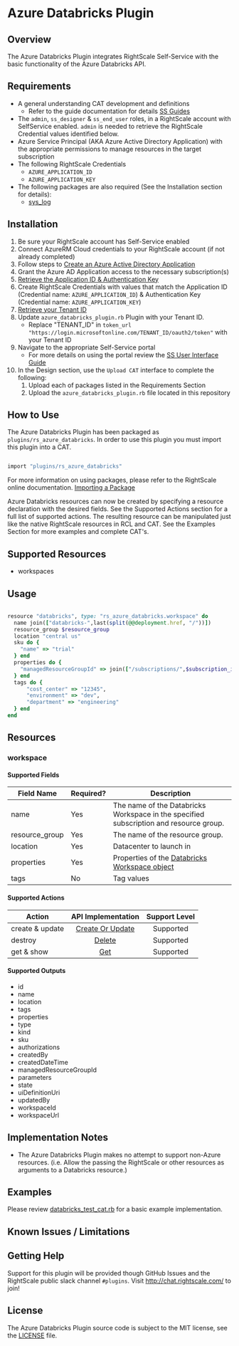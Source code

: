 # Azure Databricks Plugin

## Overview

The Azure Databricks Plugin integrates RightScale Self-Service with the basic functionality of the Azure Databricks  API.

## Requirements

- A general understanding CAT development and definitions
  - Refer to the guide documentation for details [SS Guides](http://docs.rightscale.com/ss/guides/)
- The `admin`, `ss_designer` & `ss_end_user` roles, in a RightScale account with SelfService enabled.  `admin` is needed to retrieve the RightScale Credential values identified below.
- Azure Service Principal (AKA Azure Active Directory Application) with the appropriate permissions to manage resources in the target subscription
- The following RightScale Credentials
  - `AZURE_APPLICATION_ID`
  - `AZURE_APPLICATION_KEY`
- The following packages are also required (See the Installation section for details):
  - [sys_log](../../libraries/sys_log.rb)

## Installation

1. Be sure your RightScale account has Self-Service enabled
1. Connect AzureRM Cloud credentials to your RightScale account (if not already completed)
1. Follow steps to [Create an Azure Active Directory Application](https://docs.microsoft.com/en-us/azure/azure-resource-manager/resource-group-create-service-principal-portal#create-an-azure-active-directory-application)
1. Grant the Azure AD Application access to the necessary subscription(s)
1. [Retrieve the Application ID & Authentication Key](https://docs.microsoft.com/en-us/azure/azure-resource-manager/resource-group-create-service-principal-portal#get-application-id-and-authentication-key)
1. Create RightScale Credentials with values that match the Application ID (Credential name: `AZURE_APPLICATION_ID`) & Authentication Key (Credential name: `AZURE_APPLICATION_KEY`)
1. [Retrieve your Tenant ID](https://docs.microsoft.com/en-us/azure/azure-resource-manager/resource-group-create-service-principal-portal#get-tenant-id)
1. Update `azure_databricks_plugin.rb` Plugin with your Tenant ID.
   - Replace "TENANT_ID" in `token_url "https://login.microsoftonline.com/TENANT_ID/oauth2/token"` with your Tenant ID
1. Navigate to the appropriate Self-Service portal
   - For more details on using the portal review the [SS User Interface Guide](http://docs.rightscale.com/ss/guides/ss_user_interface_guide.html)
1. In the Design section, use the `Upload CAT` interface to complete the following:
   1. Upload each of packages listed in the Requirements Section
   1. Upload the `azure_databricks_plugin.rb` file located in this repository

## How to Use

The Azure Databricks Plugin has been packaged as `plugins/rs_azure_databricks`. In order to use this plugin you must import this plugin into a CAT.

```ruby

import "plugins/rs_azure_databricks"
```

For more information on using packages, please refer to the RightScale online documentation. [Importing a Package](http://docs.rightscale.com/ss/guides/ss_packaging_cats.html#importing-a-package)

Azure Databricks resources can now be created by specifying a resource declaration with the desired fields. See the Supported Actions section for a full list of supported actions.
The resulting resource can be manipulated just like the native RightScale resources in RCL and CAT. See the Examples Section for more examples and complete CAT's.

## Supported Resources

- workspaces

## Usage

```ruby

resource "databricks", type: "rs_azure_databricks.workspace" do
  name join(["databricks-",last(split(@@deployment.href, "/"))])
  resource_group $resource_group
  location "central us"
  sku do {
    "name" => "trial"
  } end
  properties do {
    "managedResourceGroupId" => join(["/subscriptions/",$subscription_id,"/resourceGroups/databricks-foo-test"])
  } end
  tags do {
      "cost_center" => "12345",
      "environment" => "dev",
      "department" => "engineering"
  } end
end

```

## Resources

### workspace

#### Supported Fields

| Field Name | Required? | Description |
|------------|-----------|-------------|
|name|Yes|The name of the Databricks Workspace in the specified subscription and resource group.|
|resource_group|Yes|The name of the resource group.|
|location|Yes|Datacenter to launch in|
|properties|Yes| Properties of the [Databricks Workspace object](https://docs.microsoft.com/en-us/rest/api/databricks/workspaces/createorupdate#request-body)|
|tags|No|Tag values|

#### Supported Actions

| Action | API Implementation | Support Level |
|--------------|:----:|:-------------:|
| create & update | [Create Or Update](https://docs.microsoft.com/en-us/rest/api/databricks/workspaces/createorupdate) | Supported |
| destroy | [Delete](https://docs.microsoft.com/en-us/rest/api/databricks/workspaces/delete) | Supported |
| get & show | [Get](https://docs.microsoft.com/en-us/rest/api/databricks/workspaces/get)| Supported |

#### Supported Outputs

- id
- name
- location
- tags
- properties
- type
- kind
- sku
- authorizations
- createdBy
- createdDateTime
- managedResourceGroupId
- parameters
- state
- uiDefinitionUri
- updatedBy
- workspaceId
- workspaceUrl

## Implementation Notes

- The Azure Databricks Plugin makes no attempt to support non-Azure resources. (i.e. Allow the passing the RightScale or other resources as arguments to a Databricks resource.)


## Examples

Please review [databricks_test_cat.rb](./databricks_test_cat.rb) for a basic example implementation.

## Known Issues / Limitations

## Getting Help

Support for this plugin will be provided though GitHub Issues and the RightScale public slack channel `#plugins`.
Visit <http://chat.rightscale.com/> to join!

## License

The Azure Databricks Plugin source code is subject to the MIT license, see the [LICENSE](../../LICENSE) file.
